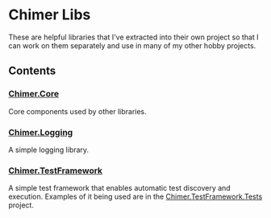 # Chimer Libs

These are helpful libraries that I've extracted into their own project
so that I can work on them separately and use in many of my other hobby
projects.

## Contents

### [Chimer.Core](include/Chimer.Core/)

Core components used by other libraries.

### [Chimer.Logging](include/Chimer.Logging/)

A simple logging library.

### [Chimer.TestFramework](include/Chimer.TestFramework/)

A simple test framework that enables automatic test discovery and execution. Examples of it
being used are in the  [Chimer.TestFramework.Tests](src/Chimer.TestFramework.Tests/) project.